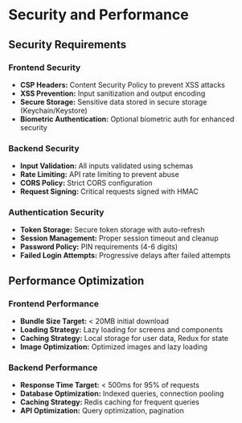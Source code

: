# Security and Performance

## Security Requirements

### Frontend Security
- **CSP Headers:** Content Security Policy to prevent XSS attacks
- **XSS Prevention:** Input sanitization and output encoding
- **Secure Storage:** Sensitive data stored in secure storage (Keychain/Keystore)
- **Biometric Authentication:** Optional biometric auth for enhanced security

### Backend Security
- **Input Validation:** All inputs validated using schemas
- **Rate Limiting:** API rate limiting to prevent abuse
- **CORS Policy:** Strict CORS configuration
- **Request Signing:** Critical requests signed with HMAC

### Authentication Security
- **Token Storage:** Secure token storage with auto-refresh
- **Session Management:** Proper session timeout and cleanup
- **Password Policy:** PIN requirements (4-6 digits)
- **Failed Login Attempts:** Progressive delays after failed attempts

## Performance Optimization

### Frontend Performance
- **Bundle Size Target:** < 20MB initial download
- **Loading Strategy:** Lazy loading for screens and components
- **Caching Strategy:** Local storage for user data, Redux for state
- **Image Optimization:** Optimized images and lazy loading

### Backend Performance
- **Response Time Target:** < 500ms for 95% of requests
- **Database Optimization:** Indexed queries, connection pooling
- **Caching Strategy:** Redis caching for frequent queries
- **API Optimization:** Query optimization, pagination
